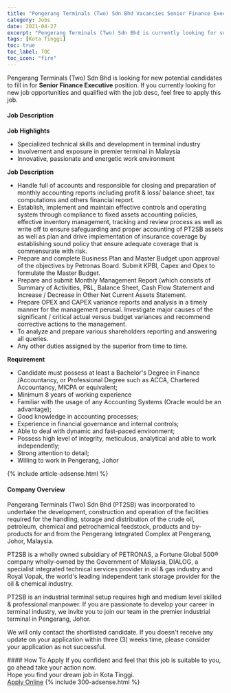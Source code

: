 ```yaml
---
title: "Pengerang Terminals (Two) Sdn Bhd Vacancies Senior Finance Executive" 
category: Jobs 
date: 2021-04-27 
excerpt: "Pengerang Terminals (Two) Sdn Bhd is currently looking for suitable person to fill in the Senior Finance Executive which based in Kota Tinggi" 
tags: [Kota Tinggi] 
toc: true 
toc_label: TOC 
toc_icon: "fire" 
--- 
```


<p>Pengerang Terminals (Two) Sdn Bhd is looking for new potential candidates to fill in for <b>Senior Finance Executive</b> position. If you currently looking for new job opportunities and qualified with the job desc, feel free to apply this job.
</p><div><div><h4>Job Description</h4></div><div><div><span><div><p><strong>Job Highlights</strong></p><ul><li>Specialized technical skills and development in terminal industry</li><li>Involvement and exposure in premier terminal in Malaysia</li><li>Innovative, passionate and energetic work environment</li></ul><p><strong>Job Description</strong></p><ul><li><span>Handle full of accounts and responsible for closing and preparation of monthly accounting reports including profit &amp; loss/ balance sheet, tax computations and others financial report.</span></li><li><span>Establish, implement and maintain effective controls and operating system through compliance to fixed assets accounting policies, effective inventory management, tracking and review process as well as write off to ensure safeguarding and proper accounting of PT2SB assets as well as plan and drive implementation of insurance coverage by establishing sound policy that ensure adequate coverage that is commensurate with risk.</span></li><li>Prepare and complete Business Plan and Master Budget upon approval of the objectives by Petronas Board. Submit KPBI, Capex and Opex to formulate the Master Budget.&#160;&#160;</li><li>Prepare and submit Monthly Management Report (which consists of Summary of Activities, P&amp;L, Balance Sheet, Cash Flow Statement and Increase / Decrease in Other Net Current Assets Statement.</li><li>Prepare OPEX and CAPEX variance reports and analysis in a timely manner for the management perusal. Investigate major causes of the significant / critical actual versus budget variances and recommend corrective actions to the management.&#160;</li><li>To analyze and prepare various shareholders reporting and answering all queries.</li><li>Any other duties assigned by the superior from time to time.</li></ul><p><strong>Requirement</strong></p><ul><li>Candidate must possess at least a Bachelor's Degree in Finance /Accountancy, or&#160;Professional Degree such as ACCA, Chartered Accountancy, MICPA&#160;or equivalent;</li><li>Minimum 8 years of working experience</li><li>Familiar with the usage of any Accounting Systems (Oracle would be an advantage);</li><li>Good knowledge in accounting processes;</li><li>Experience in financial governance and internal controls;</li><li>Able to deal with dynamic and fast-paced environment;</li><li>Possess high level of integrity, meticulous, analytical and able to work independently;</li><li>Strong attention to detail;</li><li>Willing to work in Pengerang, Johor</li></ul></div></span></div></div></div> 
{% include article-adsense.html %} 
<div><div><h4>Company Overview</h4></div><div><div><span><div><p>Pengerang Terminals (Two) Sdn Bhd (PT2SB) was incorporated to undertake the development, construction and operation of the facilities required for the handling, storage and distribution of the crude oil, petroleum, chemical and petrochemical feedstock, products and by-products for and from the Pengerang Integrated Complex at Pengerang, Johor, Malaysia.</p><p>PT2SB is a wholly owned subsidiary of PETRONAS, a Fortune Global 500&#174; company wholly-owned by the Government of Malaysia, DIALOG, a specialist integrated technical services provider in oil &amp; gas industry and Royal Vopak, the world's leading independent tank storage provider for the oil &amp; chemical industry.</p><p>PT2SB is an industrial terminal setup requires high and medium level skilled &amp; professional manpower.&#160;If you are passionate to develop your career in terminal industry, we invite you to join our team in the premier industrial terminal in Pengerang, Johor.</p><p>We will only contact the shortlisted candidate. If you doesn't receive any update on your application within three (3) weeks time, please consider your application as not successful.</p></div></span></div></div></div> 
#### How To Apply 
If you confident and feel that this job is suitable to you, go ahead take your action now. <br/> 
Hope you find your dream job in Kota Tinggi. <br/> 
<a href="https://www.jobstreet.com.my/en/job/senior-finance-executive-4548731?jobId=jobstreet-my-job-4548731&" class="btn btn--info" target="_blank" rel="nofollow noopenner">Apply Online</a> 
{% include 300-adsense.html %} 